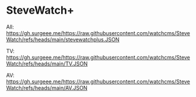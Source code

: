 # SteveWatch+

All:  https://gh.surgeee.me/https://raw.githubusercontent.com/watchcms/SteveWatch/refs/heads/main/stevewatchplus.JSON

TV:   https://gh.surgeee.me/https://raw.githubusercontent.com/watchcms/SteveWatch/refs/heads/main/TV.JSON

AV:   https://gh.surgeee.me/https://raw.githubusercontent.com/watchcms/SteveWatch/refs/heads/main/AV.JSON
